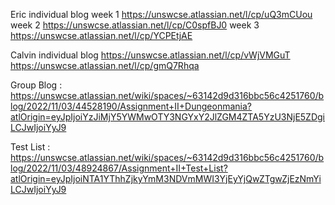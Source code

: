 Eric individual blog
 week 1 https://unswcse.atlassian.net/l/cp/uQ3mCUou
 week 2 https://unswcse.atlassian.net/l/cp/C0spfBJ0
 week 3 https://unswcse.atlassian.net/l/cp/YCPEtjAE

Calvin individual blog
https://unswcse.atlassian.net/l/cp/vWjVMGuT
https://unswcse.atlassian.net/l/cp/gmQ7Rhqa

Group Blog : https://unswcse.atlassian.net/wiki/spaces/~63142d9d316bbc56c4251760/blog/2022/11/03/44528190/Assignment+II+Dungeonmania?atlOrigin=eyJpIjoiYzJiMjY5YWMwOTY3NGYxY2JlZGM4ZTA5YzU3NjE5ZDgiLCJwIjoiYyJ9

Test List : https://unswcse.atlassian.net/wiki/spaces/~63142d9d316bbc56c4251760/blog/2022/11/03/48924867/Assignment+II+Test+List?atlOrigin=eyJpIjoiNTA1YThhZjkyYmM3NDVmMWI3YjEyYjQwZTgwZjEzNmYiLCJwIjoiYyJ9


